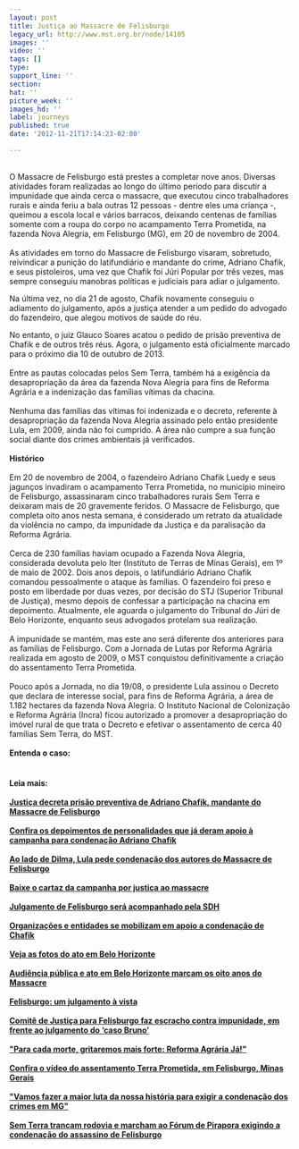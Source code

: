 ```yaml
---
layout: post
title: Justiça ao Massacre de Felisburgo
legacy_url: http://www.mst.org.br/node/14105
images: ''
video: ''
tags: []
type: 
support_line: ''
section: 
hat: ''
picture_week: ''
images_hd: ''
label: journeys
published: true
date: '2012-11-21T17:14:23-02:00'

---
```

<p><br>O Massacre de Felisburgo está prestes a completar nove anos. Diversas atividades foram realizadas ao longo do último período para discutir a impunidade que ainda cerca o massacre, que executou cinco trabalhadores rurais e ainda feriu a bala outras 12 pessoas - dentre eles uma criança -, queimou a escola local e vários barracos, deixando centenas de famílias somente com a roupa do corpo no acampamento Terra Prometida, na fazenda Nova Alegria, em Felisburgo (MG), em 20 de novembro de 2004.<br><br>As atividades em torno do Massacre de Felisburgo visaram, sobretudo, reivindicar a punição do latifundiário e mandante do crime, Adriano Chafik, e seus pistoleiros, uma vez que Chafik foi Júri Popular por três vezes, mas sempre conseguiu manobras políticas e judiciais para adiar o julgamento.</p><p>Na última vez, no dia 21 de agosto, Chafik novamente conseguiu o adiamento do julgamento, após a justiça atender a um pedido do advogado do fazendeiro, que alegou motivos de saúde do réu.</p><p>No entanto, o juiz Glauco Soares acatou o  pedido de prisão preventiva de Chafik e de outros três réus. Agora, o julgamento está oficialmente marcado para o próximo dia 10 de outubro de 2013.<br><br>Entre as pautas colocadas pelos Sem Terra, também há a exigência da desapropriação da área da fazenda Nova Alegria para fins de Reforma Agrária e a indenização das famílias vítimas da chacina.<br><br>Nenhuma das famílias das vítimas foi indenizada e o decreto, referente à desapropriação da fazenda Nova Alegria assinado pelo então presidente Lula, em 2009, ainda não foi cumprido. A área não cumpre a sua função social diante dos crimes ambientais já verificados.<br><br><strong>Histórico</strong><br><br>Em 20 de novembro de 2004, o fazendeiro Adriano Chafik Luedy e seus jagunços invadiram o acampamento Terra Prometida, no município mineiro de Felisburgo, assassinaram cinco trabalhadores rurais Sem Terra e deixaram mais de 20 gravemente feridos. O Massacre de Felisburgo, que completa oito anos nesta semana, é considerado um retrato da atualidade da violência no campo, da impunidade da Justiça e da paralisação da Reforma Agrária.<br><br>Cerca de 230 famílias haviam ocupado a Fazenda Nova Alegria, considerada devoluta pelo Iter (Instituto de Terras de Minas Gerais), em 1º de maio de 2002. Dois anos depois, o latifundiário Adriano Chafik comandou pessoalmente o ataque às famílias. O fazendeiro foi preso e posto em liberdade por duas vezes, por decisão do STJ (Superior Tribunal de Justiça), mesmo depois de confessar a participação na chacina em depoimento. Atualmente, ele aguarda o julgamento do Tribunal do Júri de Belo Horizonte, enquanto seus advogados protelam sua realização.<br><br>A impunidade se mantém, mas este ano será diferente dos anteriores para as famílias de Felisburgo. Com a Jornada de Lutas por Reforma Agrária realizada em agosto de 2009, o MST conquistou definitivamente a criação do assentamento Terra Prometida. <br><br>Pouco após a Jornada, no dia 19/08, o presidente Lula assinou o Decreto que declara de interesse social, para fins de Reforma Agrária, a área de 1.182 hectares da fazenda Nova Alegria. O Instituto Nacional de Colonização e Reforma Agrária (Incra) ficou autorizado a promover a desapropriação do imóvel rural de que trata o Decreto e efetivar o assentamento de cerca 40 famílias Sem Terra, do MST.<br><strong><br>Entenda o caso</strong><strong>:</strong><br><img style="margin: 10px;" src="http://www.mst.org.br/sites/default/files/hqSemTerra%21.jpg" alt=""><br>&nbsp;<br><strong>Leia mais:<br><br><a href="http://www.mst.org.br/Juri-de-acusados-do-Massacre-de-Felisburgo-e-adiado-pela-3-vez" target="_blank">Justiça decreta prisão preventiva de Adriano Chafik, mandante do Massacre de Felisburgo <br></a><br><a href="http://www.mst.org.br/Depoimentos-de-personalidades-que-ja-deram-apoio-a-campanha-para-condenacao-Adriano-Chafik" target="_blank">Confira os depoimentos de personalidades que já deram apoio à campanha para condenação Adriano Chafik <br></a><br><a href="http://www.mst.org.br/Ao-lado-de-Dilma-Lula-pede-condena%C3%A7%C3%A3o-dos-respons%C3%A1veis-pelo-Massacre-de-Felisburgo" target="_blank">Ao lado de Dilma, Lula pede condenação dos autores do Massacre de Felisburgo <br></a><br></strong><a onclick="window.open(this.href,'','resizable=no,location=no,menubar=no,scrollbars=no,status=no,toolbar=no,fullscreen=no,dependent=no,status'); return false" href="http://www.mst.org.br/sites/default/files/Chafik_Cartaz_A2.pdf"><strong>Baixe o cartaz da campanha por justiça ao massacre</strong></a><br><br><a href="http://www.mst.org.br/Julgamento-de-Felisburgo-sera-acompanhado-pela-Secretaria-de-Direitos-Humanos" target="_blank"><strong>Julgamento de Felisburgo será acompanhado pela SDH <br></strong></a><br><a href="http://www.mst.org.br/Organizacoes-e-entidades-se-mobilizam-em-apoio-a-condenacao-de-Chafik" target="_blank"><strong>Organizações e entidades se mobilizam em apoio a condenação de Chafik <br></strong></a><br><a href="http://www.flickr.com/photos/90599227@N08/" target="_blank"><strong>Veja as fotos do ato em Belo Horizonte</strong></a><br><br><a href="http://www.mst.org.br/node/14117" target="_blank"><strong>Audiência pública e ato em Belo Horizonte marcam os oito anos do Massacre <br></strong></a><br><a href="http://www.mst.org.br/Massacre-de-Felisburgo-julgamento-a-vista" target="_blank"><strong>Felisburgo: um julgamento à vista <br></strong></a><br><a href="http://www.mst.org.br/node/14106" target="_blank"><strong>Comitê de Justiça para Felisburgo faz escracho contra impunidade, em frente ao julgamento do ‘caso Bruno’ <br></strong></a><br><a href="http://www.mst.org.br/node/14040" target="_blank"><strong>"Para cada morte, gritaremos mais forte: Reforma Agrária Já!" <br><br></strong></a><a href="http://www.mst.org.br/node/13985" target="_blank"><strong>Confira o vídeo do assentamento Terra Prometida, em Felisburgo, Minas Gerais <br><br></strong></a><a href="http://www.mst.org.br/Sem-Reforma-Agraria-violencia-no-campo-persiste-em-Minas-Gerais" target="_blank"><strong>"Vamos fazer a maior luta da nossa história para exigir a condenação dos crimes em MG" <br></strong></a><br><a href="http://www.mst.org.br/node/14109" target="_blank"><strong>Sem Terra trancam rodovia e marcham ao Fórum de Pirapora exigindo a condenação do assassino de Felisburgo <br></strong></a>&nbsp;</p>
